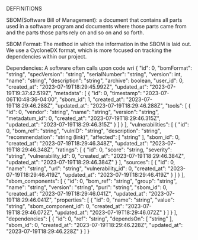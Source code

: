 DEFFINITIONS

SBOM(Software Bill of Management): a document that contains all parts used in a software program and documents where those parts came from and the parts those parts rely on and so on and so forth.

SBOM Format: The method in which the information in the SBOM is laid out. We use a CycloneDX format, which is more focused on tracking the dependencies within our project.

Dependencies: A software often calls upon code wri
{
    "id": 0,
    "bomFormat": "string",
    "specVersion": "string",
    "serialNumber": "string",
    "version": int,
    "name": "string",
    "description": "string",
    "archive": boolean,
    "user_id": 0,
    "created_at": "2023-07-19T18:29:45.992Z",
    "updated_at": "2023-07-19T19:37:42.519Z",
    "metadata": [
            {
                    "id": 0,
                    "timestamp": "2023-07-06T10:48:36-04:00",
                    "sbom_id": 1,
                    "created_at": "2023-07-19T18:29:46.288Z",
                    "updated_at": "2023-07-19T18:29:46.288Z",
                    "tools": [
                            {
                                    "id": 0,
                                    "vendor": "string",
                                    "name": "string",
                                    "version": "string",
                                    "metadatum_id": 0,
                                    "created_at": "2023-07-19T18:29:46.315Z",
                                    "updated_at": "2023-07-19T18:29:46.315Z"
                            }
                    ]
            }
    ],
    "vulnerabilities": [
            {
                    "id": 0,
                    "bom_ref": "string",
                    "vulnID": "string",
                    "description": "string",
                    "recommendation": "string (link)",
                    "affected": [
                            "string"
                    ],
                    "sbom_id": 0,
                    "created_at": "2023-07-19T18:29:46.348Z",
                    "updated_at": "2023-07-19T18:29:46.348Z",
                    "ratings": [
                            {
                                    "id": 0,
                                    "score": "string,
                                    "severity": "string",
                                    "vulnerability_id": 0,
                                    "created_at": "2023-07-19T18:29:46.384Z",
                                    "updated_at": "2023-07-19T18:29:46.384Z"
                            }
                    ],
                    "sources": [
                            {
                                    "id": 0,
                                    "name": "string",
                                    "url": "string",
                                    "vulnerability_id": 0,
                                    "created_at": "2023-07-19T18:29:46.419Z",
                                    "updated_at": "2023-07-19T18:29:46.419Z"
                            }
                    ]
            }
    ],
    "sbom_components": [
            {
                    "id": 0,
                    "bom_ref": "string",
                    "group": "string",
                    "name": "string",
                    "version": "string",
                    "purl": "string",
                    "sbom_id": 0,
                    "created_at": "2023-07-19T18:29:46.041Z",
                    "updated_at": "2023-07-19T18:29:46.041Z",
                    "properties": [
                            {
                                    "id": 0,
                                    "name": "string",
                                    "value": "string",
                                    "sbom_component_id": 0,
                                    "created_at": "2023-07-19T18:29:46.072Z",
                                    "updated_at": "2023-07-19T18:29:46.072Z"
                            }
                    ]
            }
    ],
    "dependencies": [
            {
                    "id": 0,
                    "ref": "string",
                    "dependsOn": [
                            "string"
                    ],
                    "sbom_id": 0,
                    "created_at": "2023-07-19T18:29:46.228Z",
                    "updated_at": "2023-07-19T18:29:46.228Z"
            }
    ]
}